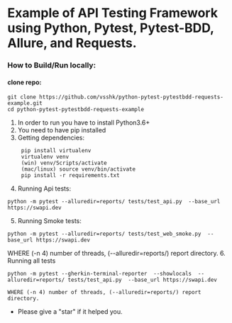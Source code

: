 # Example of API Testing Framework using Python, Pytest, Pytest-BDD, Allure, and Requests.
### How to Build/Run locally:
#### clone repo:
```
git clone https://github.com/vsshk/python-pytest-pytestbdd-requests-example.git
cd python-pytest-pytestbdd-requests-example
```
1. In order to run you have to install Python3.6+
2. You need to have pip installed
3. Getting dependencies:
   ```shell script
    pip install virtualenv
    virtualenv venv
    (win) venv/Scripts/activate
    (mac/linux) source venv/bin/activate
    pip install -r requirements.txt
    ```
4. Running Api tests:
```
python -m pytest --alluredir=reports/ tests/test_api.py  --base_url https://swapi.dev 
```
5. Running Smoke tests:
```
python -m pytest --alluredir=reports/ tests/test_web_smoke.py  --base_url https://swapi.dev
```
WHERE (-n 4) number of threads, (--alluredir=reports/) report directory.
6. Running all tests
```
python -m pytest --gherkin-terminal-reporter  --showlocals  --alluredir=reports/ tests/test_api.py  --base_url https://swapi.dev
```
    WHERE (-n 4) number of threads, (--alluredir=reports/) report directory.
* Please give a "star" if it helped you.
